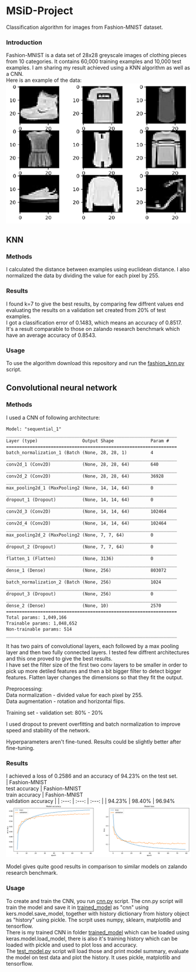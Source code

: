 # MSiD-Project
Classification algorithm for images from Fashion-MNIST dataset.
### Introduction
Fashion-MNIST is a data set of 28x28 greyscale images of clothing pieces from 10 categories. It contains 60,000 training examples and 10,000 test examples. I am sharing my result achieved using a KNN algorithm as well as a CNN.  
Here is an example of the data:
<img src="./images/data_examples.png">

## KNN
### Methods
I calculated the distance between examples using euclidean distance.
I also normalized the data by dividing the value for each pixel by 255.  
### Results
I found k=7 to give the best results, by comparing few diffrent values end evaluating the results on a validation set created from 20% of test examples.  
I got a classification error of 0.1483, which means an accuracy of 0.8517.  
It's a result comparable to those on zalando research benchmark which have an average accuracy of 0.8543.
### Usage
To use the algorithm download this repository and run the [fashion_knn.py](https://github.com/marcinwojtasiak/MSiD-Project/blob/master/fashion_knn.py) script.

## Convolutional neural network
### Methods
I used a CNN of following architecture:
```
Model: "sequential_1"
_________________________________________________________________
Layer (type)                 Output Shape              Param #   
=================================================================
batch_normalization_1 (Batch (None, 28, 28, 1)         4         
_________________________________________________________________
conv2d_1 (Conv2D)            (None, 28, 28, 64)        640       
_________________________________________________________________
conv2d_2 (Conv2D)            (None, 28, 28, 64)        36928     
_________________________________________________________________
max_pooling2d_1 (MaxPooling2 (None, 14, 14, 64)        0         
_________________________________________________________________
dropout_1 (Dropout)          (None, 14, 14, 64)        0         
_________________________________________________________________
conv2d_3 (Conv2D)            (None, 14, 14, 64)        102464    
_________________________________________________________________
conv2d_4 (Conv2D)            (None, 14, 14, 64)        102464    
_________________________________________________________________
max_pooling2d_2 (MaxPooling2 (None, 7, 7, 64)          0         
_________________________________________________________________
dropout_2 (Dropout)          (None, 7, 7, 64)          0         
_________________________________________________________________
flatten_1 (Flatten)          (None, 3136)              0         
_________________________________________________________________
dense_1 (Dense)              (None, 256)               803072    
_________________________________________________________________
batch_normalization_2 (Batch (None, 256)               1024      
_________________________________________________________________
dropout_3 (Dropout)          (None, 256)               0         
_________________________________________________________________
dense_2 (Dense)              (None, 10)                2570      
=================================================================
Total params: 1,049,166
Trainable params: 1,048,652
Non-trainable params: 514
_________________________________________________________________
```
It has two pairs of convolutional layers, each followed by a max pooling layer and then two fully connected layers. I tested few diffrent architectures and this one proved to give the best results.  
I have set the filter size of the first two conv layers to be smaller in order to pick up more detiled features and then a bit bigger filter to detect bigger features.
Flatten layer changes the dimensions so that they fit the output.

Preprocessing:  
Data normalization - divided value for each pixel by 255.  
Data augmentation - rotation and horizontal flips.  

Training set - validation set: 80% - 20%

I used dropout to prevent overfitting and batch normalization to improve speed and stability of the network.

Hyperparameters aren't fine-tuned. Results could be slightly better after fine-tuning.
### Results
I achieved a loss of 0.2586 and an accuracy of 94.23% on the test set.  
| Fashion-MNIST<br>test accuracy | Fashion-MNIST<br>train accuracy | Fashion-MNIST<br>validation accuracy |
| :---: | :---: | :---: |
| 94.23% | 98.40% | 96.94%
<img src="./images/plots.png">

Model gives quite good results in comparison to similar models on zalando research benchmark.
### Usage
To create and train the CNN, you run [cnn.py](https://github.com/marcinwojtasiak/MSiD-Project/blob/master/cnn.py) script. The cnn.py script will train the model and save it in [trained_model](https://github.com/marcinwojtasiak/MSiD-Project/tree/master/trained_model) as "cnn" using kers.model.save_model, together with history dictionary from history object as "history" using pickle.
The scrpit uses numpy, sklearn, matplotlib and tensorflow.  
There is my trained CNN in folder [trained_model](https://github.com/marcinwojtasiak/MSiD-Project/tree/master/trained_model) which can be loaded using keras.model.load_model, there is also it's training history which can be loaded with pickle and used to plot loss and accuracy.  
The [test_model.py](https://github.com/marcinwojtasiak/MSiD-Project/blob/master/test_model.py) script will load those and print model summary, evaluate the model on test data and plot the history. It uses pickle, matplotlib and tensorflow.
